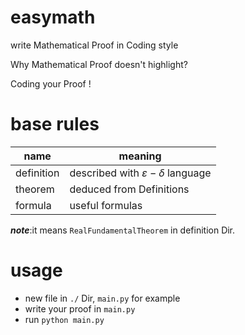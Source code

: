 # easymath

write Mathematical Proof in Coding style

Why Mathematical Proof doesn't highlight?

Coding your Proof !

# base rules
| name | meaning |
| --- | --- |
| definition | described with $\varepsilon - \delta$ language |
| theorem | deduced from Definitions |
| formula | useful formulas |

***note***:it means `RealFundamentalTheorem` in definition Dir.

# usage

- new file in `./` Dir, `main.py` for example
- write your proof in `main.py`
- run `python main.py`
